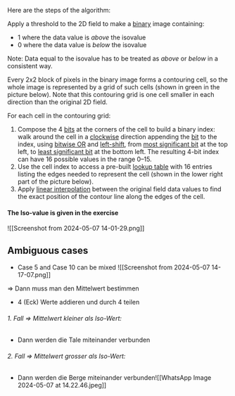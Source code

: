 Here are the steps of the algorithm:

Apply a threshold to the 2D field to make a [binary](https://en.wikipedia.org/wiki/Binary_numeral_system "Binary numeral system") image containing:

- 1 where the data value is _above_ the isovalue
- 0 where the data value is _below_ the isovalue

Note: Data equal to the isovalue has to be treated as _above_ or _below_ in a consistent way.

Every 2x2 block of pixels in the binary image forms a contouring cell, so the whole image is represented by a grid of such cells (shown in green in the picture below). Note that this contouring grid is one cell smaller in each direction than the original 2D field.

For each cell in the contouring grid:

1. Compose the 4 [bits](https://en.wikipedia.org/wiki/Bit "Bit") at the corners of the cell to build a binary index: walk around the cell in a [clockwise](https://en.wikipedia.org/wiki/Clockwise "Clockwise") direction appending the [bit](https://en.wikipedia.org/wiki/Bit "Bit") to the index, using [bitwise OR](https://en.wikipedia.org/wiki/Bitwise_OR "Bitwise OR") and [left-shift](https://en.wikipedia.org/wiki/Logical_shift "Logical shift"), from [most significant bit](https://en.wikipedia.org/wiki/Most_significant_bit "Most significant bit") at the top left, to [least significant bit](https://en.wikipedia.org/wiki/Least_significant_bit "Least significant bit") at the bottom left. The resulting 4-bit index can have 16 possible values in the range 0–15.
2. Use the cell index to access a pre-built [lookup table](https://en.wikipedia.org/wiki/Lookup_table "Lookup table") with 16 entries listing the edges needed to represent the cell (shown in the lower right part of the picture below).
3. Apply [linear interpolation](https://en.wikipedia.org/wiki/Linear_interpolation "Linear interpolation") between the original field data values to find the exact position of the contour line along the edges of the cell.

#### The Iso-value is given in the exercise

![[Screenshot from 2024-05-07 14-01-29.png]]

## Ambiguous cases 
- Case 5 and Case 10 can be mixed 
![[Screenshot from 2024-05-07 14-17-07.png]]

=> Dann muss man den Mittelwert bestimmen
- 4 (Eck) Werte addieren und durch 4 teilen

###### 1. Fall => Mittelwert kleiner als Iso-Wert:
- Dann werden die Tale miteinander verbunden

###### 2. Fall => Mittelwert grosser als Iso-Wert:
- Dann werden die Berge miteinander verbunden![[WhatsApp Image 2024-05-07 at 14.22.46.jpeg]]